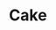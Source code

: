 ---
title: Cake
long_title: Einfacher Zugang zum Finanzsystem für jeden.
meta:
  description: Einfacher Zugang zum Finanzsystem für jeden.
  og:
    title: Cake
    description: Einfacher Zugang zum Finanzsystem für jeden.
    site_name: Cake
    image: https://cakedefi.com/assets/img/social/abstract.jpg
    image_type: image/jpg
    locale: en_US
content:
  sections:
    hero:
      name: hero
      headline: Schnapp dir dein Stück vom Dezentralen Finanz (DeFi) Markt-Kuchen.
      featured_product:
        logo: /svg/logos/logo-pool.svg
        headline: Pool
        description: Erhalte Cashflow aus Kryptowährungen.
        cta:
          label: Verdiene mit Pool
          url: https://pool.cakedefi.com/
      what_is_defi:
        headline: Was ist DeFi?
        cta:
          label: Schau dir dieses Video an
          url: https://www.youtube.com/watch?v=EqSY2ryEoZU
      community:
        headline: Sei in unserer Telegram Community dabei
        cta:
          label: Beitreten
          url: https://t.me/CakeDeFi_DE
    about:
      name: about
      headline: DeFi für jeden.
      description:
        <p data-scroll="once">Cake ist eine Plattform welche es jedermann/-frau ermöglicht in Kontrolle über die eigenen Finanzen zu bleiben und Cashflow aus dem Dezentralen Finanzsystem zu erhalten.</p>
        <p data-scroll="once">Schau dir unsere unterschiedlichen Produkte an um dir dein Stück am Dezentralen Finanzmarkt-Kuchen zu sichern.</p>
      tweets:
        headline: Was sagen andere über uns?
    pool:
      name: pool
      headline: Pool
      description: Pool ist eine Plattform bei der du in Echtzeit durch Masternode Staking Cashflow aus Kryptowährungen erhältst.
      cta:
        label: Cashflow mit Pool
        url: https://pool.cakedefi.com/
      image:
        x1: /img/products/pool/pool-ipad.png
        x2: /img/products/pool/pool-ipad@2x.png
        alt: Screenshot of Pool on an iPad
    roadmap:
      name: roadmap
      headline: Roadmap
      description: Trage dich ein und bleib up to Date wenn es Neuigkeiten gibt. Es lohnt sich!
      subscribe:
        textfield:
          placeholder: E-Mail-Addresse
        button:
          label: Subscribe
        messages:
          success: Danke fürs Abonnieren!
          error: Hoppla! Das ist nicht gehen.
      timeline:
        - year: 2019
          events:
            - month: Apr
              status: past
              title: Die Founder arbeiten an der ersten Version.
              image:
                x1: /img/timeline/2019/apr/founders.jpg
                x2: /img/timeline/2019/apr/founders@2x.jpg
                alt: Founders photo
            - month: Jun
              status: past
              title: Die Firma erhält 1.4m USD Seed Funding.
              image:
                x1: /img/timeline/2019/jun/cake.png
                x2: /img/timeline/2019/jun/cake@2x.png
                alt: Cake logo
            - month: Aug
              status: past
              title: Public launch von Pool by Cake.
              image:
                x1: /img/timeline/2019/aug/pool.png
                x2: /img/timeline/2019/aug/pool@2x.png
                alt: Pool logo
            - month: Sep
              status: future
              title: Konzeptionalisierung der DeFi Blockchain.
              image:
                x1: /img/timeline/2019/sep/concept.jpg
                x2: /img/timeline/2019/sep/concept@2x.jpg
                alt: Conceptualization
            - month: Oct
              status: future
              title: DeFi White Paper
              image:
                x1: /img/timeline/2019/oct/white-paper.png
                x2: /img/timeline/2019/oct/white-paper@2x.png
                alt: Image
    team:
      name: team
      headline: Team
      description: Cake wurde Anfang 2019 von Dr. Julian Hosp und U-Zyn Chua gegründet, um wichtige finanzielle Probleme im Leben der Menschen zu lösen. Das Team besteht aus Innovatoren mit unterschiedlichem Know-how aus verschiedenen Bereichen und Branchen.
      founders:
        - name: Julian Hosp
          title: CEO & Co-founder
          image: julian-hosp
          description: Serial Entrepreneur, International Blockchain expert, Ex-medical doctor, Ex-professional athlete.
          linkedin: https://www.linkedin.com/in/julianhosp
        - name: U-Zyn Chua
          title: CTO & Co-founder
          image: u-zyn-chua
          description: Als einer der ersten Beitragenden bei Bitcoin-, Ethereum- und Dash-Projekten ist U-Zyn ein Pionier in der Entwicklung der Blockchain-Technologie.
          linkedin: https://www.linkedin.com/in/uzynchua/
      members:
        - name: Bettina Hosp
          title: VP Business Operations
          image: bettina-hosp
          linkedin: https://www.linkedin.com/in/hiiambettina/
        - name: Stefan Kuhn
          title: Head of Compliance
          image: stefan-kuhn
          linkedin: https://www.linkedin.com/in/stefan-kuhn-98608b99/
        - name: Patricia Zinnecker
          title: Recruiter & Comms Manager
          image: patricia-zinnecker
          linkedin: https://www.linkedin.com/in/patriciazinnecker/
        - name: Dionne Ong
          title: Finance & Secretarial
          image: dionne-ong
          linkedin: https://www.linkedin.com/in/beecheng1991/
        - name: Genevie Loo
          title: Software Engineer
          image: genevie-loo
          linkedin: https://www.linkedin.com/in/genevie-loo-2b15b151/
        - name: Benjamin Zumbrunn
          title: Software Engineer
          image: benjamin-zumbrunn
          linkedin: https://www.linkedin.com/in/benjamin-zumbrunn-310234107/
        - name: Tanuj Soni
          title: Software Engineer
          image: tanuj-soni
          linkedin: https://www.linkedin.com/in/tanujsoni
        - name: Pavel Pekanov
          title: Product Designer
          image: pavel-pekanov
          linkedin: https://www.linkedin.com/in/pekanov/
        - name: Aen
          title: Product Designer
          image: aen
          linkedin: https://www.linkedin.com/in/aenism/
        - name: Ewald Serafini
          title: Community Manager
          image: ewald-serafini
          linkedin: https://www.linkedin.com/in/ewald-serafini/
      investors:
        headline: Investoren & Berater
        investors:
          - name: John Rost
            title: Angel Investor
            image: john-rost
          # - name: Kenneth Oh
          #   title: Legal Advisor
          #   image: kenneth-oh
      map:
        locations:
          - label: Singapore, Singapore
            xpos: 81
            ypos: 57.4
            anchor: se
            members: julian-hosp, u-zyn-chua, bettina-hosp, ben-zumbrunn, aen, dionne-ong
          - label: Munich, Germany
            xpos: 49.4
            ypos: 22.3
            members: patricia-zinnecker
            anchor: nw
          - label: Krasnodar, Russia
            xpos: 57.7
            ypos: 24.8
            anchor: s
            members: pavel-pekanov
          - label: Penang, Malaysia
            xpos: 79.7
            ypos: 54.3
            anchor: ne
            members: genevie-loo
          - label: Indore, India
            xpos: 70.8
            ypos: 41.3
            anchor: sw
            members: tanuj-soni
          - label: Bolzano, Italy
            xpos: 49.2
            ypos: 23.3
            anchor: sw
            members: ewald-serafini
    jobs:
      name: jobs
      headline: Wir suchen dich! Bewirb dich und sei in einem der raschest wachsenden Blockchain Firmen dabei!
      cta:
        label: Bei Cake bewerben
---